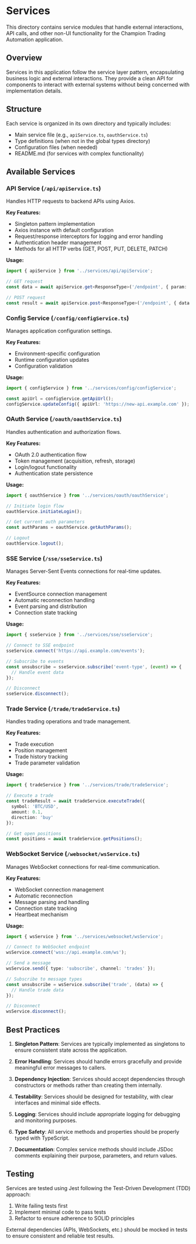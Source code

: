 # Services

This directory contains service modules that handle external interactions, API calls, and other non-UI functionality for the Champion Trading Automation application.

## Overview

Services in this application follow the service layer pattern, encapsulating business logic and external interactions. They provide a clean API for components to interact with external systems without being concerned with implementation details.

## Structure

Each service is organized in its own directory and typically includes:

- Main service file (e.g., `apiService.ts`, `oauthService.ts`)
- Type definitions (when not in the global types directory)
- Configuration files (when needed)
- README.md (for services with complex functionality)

## Available Services

### API Service (`/api/apiService.ts`)

Handles HTTP requests to backend APIs using Axios.

**Key Features:**
- Singleton pattern implementation
- Axios instance with default configuration
- Request/response interceptors for logging and error handling
- Authentication header management
- Methods for all HTTP verbs (GET, POST, PUT, DELETE, PATCH)

**Usage:**
```typescript
import { apiService } from '../services/api/apiService';

// GET request
const data = await apiService.get<ResponseType>('/endpoint', { param: 'value' });

// POST request
const result = await apiService.post<ResponseType>('/endpoint', { data: 'value' });
```

### Config Service (`/config/configService.ts`)

Manages application configuration settings.

**Key Features:**
- Environment-specific configuration
- Runtime configuration updates
- Configuration validation

**Usage:**
```typescript
import { configService } from '../services/config/configService';

const apiUrl = configService.getApiUrl();
configService.updateConfig({ apiUrl: 'https://new-api.example.com' });
```

### OAuth Service (`/oauth/oauthService.ts`)

Handles authentication and authorization flows.

**Key Features:**
- OAuth 2.0 authentication flow
- Token management (acquisition, refresh, storage)
- Login/logout functionality
- Authentication state persistence

**Usage:**
```typescript
import { oauthService } from '../services/oauth/oauthService';

// Initiate login flow
oauthService.initiateLogin();

// Get current auth parameters
const authParams = oauthService.getAuthParams();

// Logout
oauthService.logout();
```

### SSE Service (`/sse/sseService.ts`)

Manages Server-Sent Events connections for real-time updates.

**Key Features:**
- EventSource connection management
- Automatic reconnection handling
- Event parsing and distribution
- Connection state tracking

**Usage:**
```typescript
import { sseService } from '../services/sse/sseService';

// Connect to SSE endpoint
sseService.connect('https://api.example.com/events');

// Subscribe to events
const unsubscribe = sseService.subscribe('event-type', (event) => {
  // Handle event data
});

// Disconnect
sseService.disconnect();
```

### Trade Service (`/trade/tradeService.ts`)

Handles trading operations and trade management.

**Key Features:**
- Trade execution
- Position management
- Trade history tracking
- Trade parameter validation

**Usage:**
```typescript
import { tradeService } from '../services/trade/tradeService';

// Execute a trade
const tradeResult = await tradeService.executeTrade({
  symbol: 'BTC/USD',
  amount: 0.1,
  direction: 'buy'
});

// Get open positions
const positions = await tradeService.getPositions();
```

### WebSocket Service (`/websocket/wsService.ts`)

Manages WebSocket connections for real-time communication.

**Key Features:**
- WebSocket connection management
- Automatic reconnection
- Message parsing and handling
- Connection state tracking
- Heartbeat mechanism

**Usage:**
```typescript
import { wsService } from '../services/websocket/wsService';

// Connect to WebSocket endpoint
wsService.connect('wss://api.example.com/ws');

// Send a message
wsService.send({ type: 'subscribe', channel: 'trades' });

// Subscribe to message types
const unsubscribe = wsService.subscribe('trade', (data) => {
  // Handle trade data
});

// Disconnect
wsService.disconnect();
```

## Best Practices

1. **Singleton Pattern**: Services are typically implemented as singletons to ensure consistent state across the application.

2. **Error Handling**: Services should handle errors gracefully and provide meaningful error messages to callers.

3. **Dependency Injection**: Services should accept dependencies through constructors or methods rather than creating them internally.

4. **Testability**: Services should be designed for testability, with clear interfaces and minimal side effects.

5. **Logging**: Services should include appropriate logging for debugging and monitoring purposes.

6. **Type Safety**: All service methods and properties should be properly typed with TypeScript.

7. **Documentation**: Complex service methods should include JSDoc comments explaining their purpose, parameters, and return values.

## Testing

Services are tested using Jest following the Test-Driven Development (TDD) approach:

1. Write failing tests first
2. Implement minimal code to pass tests
3. Refactor to ensure adherence to SOLID principles

External dependencies (APIs, WebSockets, etc.) should be mocked in tests to ensure consistent and reliable test results.
